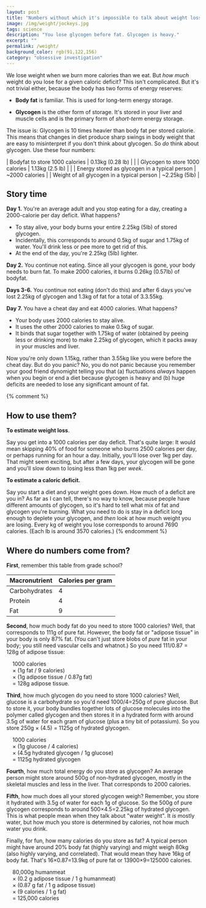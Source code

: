```yaml
---
layout: post
title: "Numbers without which it's impossible to talk about weight loss"
image: /img/weight/jockeys.jpg
tags: science
description: "You lose glycogen before fat. Glycogen is heavy."
excerpt: ""
permalink: /weight/
background_color: rgb(91,122,156)
category: "obsessive investigation"
---
```


We lose weight when we burn more calories than we eat. But *how much* weight do you lose for a given caloric deficit? This isn't complicated. But it's not trivial either, because the body has two forms of energy reserves:

- **Body fat** is familiar. This is used for long-term energy storage.
  
- **Glycogen** is the other form of storage. It's stored in your liver and muscle cells and is the primary form of *short-term* energy storage.

The issue is: Glycogen is 10 times heavier than body fat per stored calorie. This means that changes in diet produce sharp swings in body weight that are easy to misinterpret if you don't think about glycogen. So *do* think about glycogen. Use these four numbers:

| Bodyfat to store 1000 calories | 0.13kg (0.28 lb) |     |
| Glycogen to store 1000 calories | 1.13kg (2.5 lb) |     |
| Energy stored as glycogen in a typical person | ~2000 calories |
| Weight of all glycogen in a typical person | ~2.25kg (5lb) |

## Story time

**Day 1.** You're an average adult and you stop eating for a day, creating a 2000-calorie per day deficit. What happens?
- To stay alive, your body burns your entire 2.25kg (5lb) of stored glycogen.
- Incidentally, this corresponds to around 0.5kg of sugar and 1.75kg of water. You'll drink less or pee more to get rid of this.
- At the end of the day, you're 2.25kg (5lb) lighter.

**Day 2.** You continue not eating. Since all your glycogen is gone, your body needs to burn fat. To make 2000 calories, it burns 0.26kg (0.57lb) of bodyfat.

**Days 3-6.** You continue not eating (don't do this) and after 6 days you've lost 2.25kg of glycogen and 1.3kg of fat for a total of 3.3.55kg.

**Day 7.**  You have a cheat day and eat 4000 calories. What happens?
- Your body uses 2000 calories to stay alive.
- It uses the other 2000 calories to make 0.5kg of sugar.
- It binds that sugar together with 1.75kg of water (obtained by peeing less or drinking more) to make 2.25kg of glycogen, which it packs away in your muscles and liver.

Now you're only down 1.15kg, rather than 3.55kg like you were before the cheat day. But do you panic? No, you do not panic because you remember your good friend dynomight telling you that (a) fluctuations *always* happen when you begin or end a diet because glycogen is heavy and (b) huge deficits are needed to lose any significant amount of fat.

{% comment %}
## How to use them?

**To estimate weight loss**.

Say you get into a 1000 calories per day deficit. That's quite large: It would mean skipping 40% of food for someone who burns 2500 calories per day, or perhaps running for an hour a day. Initially, you'll lose over 1kg per day. That might seem exciting, but after a few days, your glycogen will be gone and you'll slow down to losing less than 1kg per *week*.

**To estimate a caloric deficit.**

Say you start a diet and your weight goes down. How much of a deficit are you in? As far as I can tell, there's no way to know, because people have different amounts of glycogen, so it's hard to tell what mix of fat and glycogen you're burning. What you need to do is stay in a deficit long enough to deplete your glycogen, and *then* look at how much weight you are losing. Every kg of weight you lose corresponds to around 7690 calories. (Each lb is around 3570 calories.)
{% endcomment %}

## Where do numbers come from?

**First**, remember this table from grade school?

| Macronutrient | Calories per gram |
| --- | --- |
| Carbohydrates | 4   |
| Protein | 4   |
| Fat | 9   |

**Second**, how much body fat do you need to store 1000 calories? Well, that corresponds to 111g of pure fat. However, the body fat or "adipose tissue" in your body is only 87% fat. (You can't just store blobs of *pure* fat in your body; you still need vascular cells and whatnot.) So you need 111/0.87 = 128g of adipose tissue:

&nbsp;&nbsp;&nbsp;&nbsp;1000 calories  
&nbsp;&nbsp;&nbsp;&nbsp;× (1g fat / 9 calories)  
&nbsp;&nbsp;&nbsp;&nbsp;× (1g adipose tissue / 0.87g fat)  
&nbsp;&nbsp;&nbsp;&nbsp;= 128g adipose tissue.

**Third**, how much glycogen do you need to store 1000 calories? Well, glucose is a carbohydrate so you'd need 1000/4=250g of pure glucose. But to store it, your body bundles together lots of glucose molecules into the polymer called glycogen and then stores it in a hydrated form with around 3.5g of water for each gram of glucose (plus a tiny bit of potassium). So you store 250g × (4.5) = 1125g of hydrated glycogen.

&nbsp;&nbsp;&nbsp;&nbsp;1000 calories  
&nbsp;&nbsp;&nbsp;&nbsp;× (1g glucose / 4 calories)  
&nbsp;&nbsp;&nbsp;&nbsp;× (4.5g hydrated glycogen / 1g glucose)  
&nbsp;&nbsp;&nbsp;&nbsp;= 1125g hydrated glycogen

**Fourth**, how much total energy do you store as glycogen? An average person might store around 500g of non-hydrated glycogen, mostly in the skeletal muscles and less in the liver. That corresponds to 2000 calories.

**Fifth**, how much does all your stored glycogen weigh? Remember, you store it hydrated with 3.5g of water for each 1g of glucose. So the 500g of pure glycogen corresponds to around 500×4.5=2.25kg of hydrated glycogen. This is what people mean when they talk about "water weight". It *is* mostly water, but how much you store is determined by calories, not how much water you drink.

Finally, for fun, how many calories do you store as fat? A typical person might have around 20% body fat (highly varying) and might weigh 80kg (also highly varying, and correlated). That would mean they have 16kg of body fat. That's 16×0.87=13.9kg of pure fat or 13900×9=125000 calories.

&nbsp;&nbsp;&nbsp;&nbsp;80,000g humanmeat  
&nbsp;&nbsp;&nbsp;&nbsp;× (0.2 g adipose tissue / 1 g humanmeat)  
&nbsp;&nbsp;&nbsp;&nbsp;× (0.87 g fat / 1 g adipose tissue)  
&nbsp;&nbsp;&nbsp;&nbsp;× (9 calories / 1 g fat)  
&nbsp;&nbsp;&nbsp;&nbsp;= 125,000 calories
